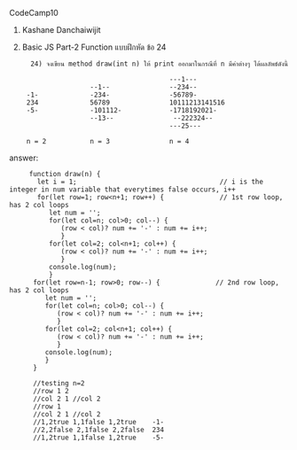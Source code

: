 CodeCamp10  
1. Kashane Danchaiwijit  
2. Basic JS Part-2 Function แบบฝึกหัด  ข้อ 24

         24) จงเขียน method draw(int n) ให้ print ออกมาในกรณีที่ n มีค่าต่างๆ ได้ผลลัพธ์ดังนี้

                                            ---1---
                        --1--               --234--
        -1-             -234-               -56789-
        234             56789               10111213141516
        -5-             -101112-            -1718192021-
                        --13--               --222324--
                                            ---25---
        
        n = 2           n = 3               n = 4

answer:
      
         function draw(n) {
           let i = 1;                                    // i is the integer in num variable that everytimes false occurs, i++
           for(let row=1; row<n+1; row++) {              // 1st row loop, has 2 col loops
              let num = '';
              for(let col=n; col>0; col--) {
                 (row < col)? num += '-' : num += i++;
                 }
              for(let col=2; col<n+1; col++) {
                 (row < col)? num += '-' : num += i++;
                 }
              console.log(num);
              }
          for(let row=n-1; row>0; row--) {              // 2nd row loop, has 2 col loops
             let num = '';
             for(let col=n; col>0; col--) {
                (row < col)? num += '-' : num += i++;
                }
             for(let col=2; col<n+1; col++) {
                (row < col)? num += '-' : num += i++;
                }
             console.log(num);
             }
          }

          //testing n=2
          //row 1 2
          //col 2 1 //col 2
          //row 1
          //col 2 1 //col 2
          //1,2true 1,1false 1,2true    -1-
          //2,2false 2,1false 2,2false  234
          //1,2true 1,1false 1,2true    -5-